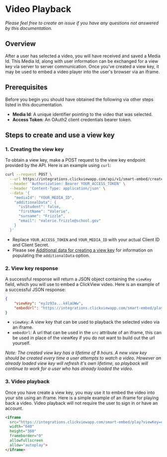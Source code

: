 # Video Playback

_Please feel free to create an issue if you have any questions not answered by this documentation._

## Overview
After a user has selected a video, you will have received and saved a Media Id. This Media Id, along with user information can be exchanged for a view key via server to server communication. Once you've created a view key, it may be used to embed a video player into the user's browser via an iframe.

## Prerequisites
Before you begin you should have obtained the following via other steps listed in this documentation.
- **Media Id**: A unique identifier pointing to the video that was selected.
- **Access Token**: An OAuth2 client credentials bearer token.

## Steps to create and use a view key

### 1. Creating the view key
To obtain a view key, make a POST request to the view key endpoint provided by the API. Here is an example using `curl`:

```sh
curl --request POST \
  --url https://integrations.clickviewapp.com/api/v1/smart-embed/create-view-key \
  --header 'Authorization: Bearer YOUR_ACCESS_TOKEN' \
  --header 'Content-Type: application/json' \
  --data '{
    "mediaId": "YOUR_MEDIA_ID",
    "additionalData": {
      "isStudent": false,
      "firstName": "Valerie",
      "surname": "Frizzle",
      "email": "valerie.frizzle@school.gov"
    }
  }'
```

- Replace `YOUR_ACCESS_TOKEN` and `YOUR_MEDIA_ID` with your actual Client ID and Client Secret.
- Please see [Additional data for creating a view key](additional-data.md) for information on populating the `additionalData` option.

### 2. View key response
A successful response will return a JSON object containing the `viewKey` field, which you will use to embed a ClickView video. Here is an example of a successful JSON response:

```json
{
	"viewKey": "eyJz93a...k4laUWw",
	"embedUrl": "https://integrations.clickviewapp.com/smart-embed/play?viewKey=eyJz93a...k4laUWw"
}
```

- `viewKey`: A view key that can be used to playback the selected video via an iframe.
- `embedUrl`: A url that can be used in the `src` attribute of an iframe, this can be used in place of the viewKey if you do not want to build out the url yourself.

_Note: The created view key has a lifetime of 8 hours. A new view key should be created every time a user attempts to watch a video. However an already loaded view key will refresh it's own lifetime, so playback will continue to work for a user who has already loaded the video._

### 3. Video playback
Once you have create a view key, you may use it to embed the video into your site using an iframe. Here is a simple example of an iframe for playing back a video. Video playback will not require the user to sign in or have an account.

```html
<iframe
  src="https://integrations.clickviewapp.com/smart-embed/play?viewKey=eyJz93a...k4laUWw"
  width="640"
  height="360"
  frameborder="0"
  allowfullscreen
  allow="autoplay">
</iframe>
```